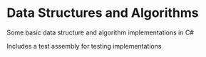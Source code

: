 # Data Structures and Algorithms
Some basic data structure and algorithm implementations in C#

Includes a test assembly for testing implementations

